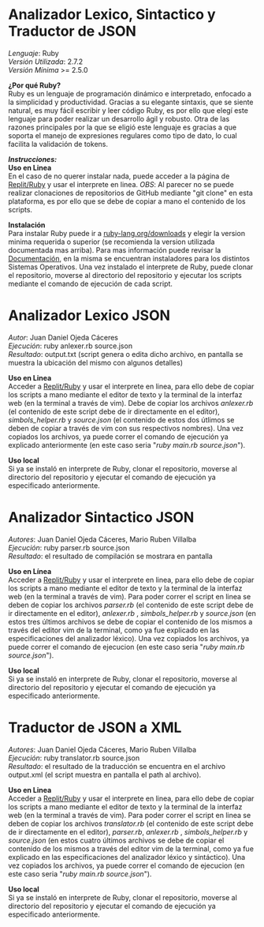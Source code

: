 # Analizador Lexico, Sintactico y Traductor de JSON
_Lenguaje_: Ruby<br/>
_Versión Utilizada_: 2.7.2<br/>
_Versión Mínima_ >= 2.5.0<br/>

**¿Por qué Ruby?**<br/>
Ruby es un lenguaje de programación dinámico e interpretado, enfocado a la simplicidad y productividad. Gracias a su elegante sintaxis, que se siente natural, es muy fácil escribir y leer código Ruby, es por ello que elegí este lenguaje para poder realizar un desarrollo ágil y robusto. Otra de las razones principales por la que se eligió este lenguaje es gracias a que soporta el manejo de expresiones regulares como tipo de dato, lo cual facilita la validación de tokens.

_**Instrucciones:**_<br/>
**Uso en Linea**<br/>
En el caso de no querer instalar nada, puede acceder a la página de [Replit/Ruby](https://replit.com/languages/ruby) y usar el interprete en linea. _OBS_: Al parecer no se puede realizar clonaciones de repositorios de GitHub mediante "git clone" en esta plataforma, es por ello que se debe de copiar a mano el contenido de los scripts.

**Instalación**<br/>
Para instalar Ruby puede ir a [ruby-lang.org/downloads](https://www.ruby-lang.org/en/downloads/) y elegir la version minima requerida o superior (se recomienda la version utilizada documentada mas arriba). Para mas información puede revisar la [Documentación](https://www.ruby-lang.org/es/documentation/installation/), en la misma se encuentran instaladores para los distintos Sistemas Operativos. Una vez instalado el interprete de Ruby, puede clonar el repositorio, moverse al directorio del repositorio y ejecutar los scripts mediante el comando de ejecución de cada script.

# Analizador Lexico JSON
_Autor_: Juan Daniel Ojeda Cáceres<br/>
_Ejecución_: ruby anlexer.rb source.json<br/>
_Resultado_: output.txt (script genera o edita dicho archivo, en pantalla se muestra la ubicación del mismo con algunos detalles)

**Uso en Linea**<br/>
Acceder a [Replit/Ruby](https://replit.com/languages/ruby) y usar el interprete en linea, para ello debe de copiar los scripts a mano mediante el editor de texto y la terminal de la interfaz web (en la terminal a través de vim). Debe de copiar los archivos _anlexer.rb_ (el contenido de este script debe de ir directamente en el editor), *simbols_helper.rb* y _source.json_ (el contenido de estos dos útlimos se deben de copiar a través de vim con sus respectivos nombres). Una vez copiados los archivos, ya puede correr el comando de ejecución ya explicado anteriormente (en este caso seria "_ruby main.rb source.json_").

**Uso local**<br/>
Si ya se instaló en interprete de Ruby, clonar el repositorio, moverse al directorio del repositorio y ejecutar el comando de ejecución ya especificado anteriormente.

# Analizador Sintactico JSON
_Autores_: Juan Daniel Ojeda Cáceres, Mario Ruben Villalba<br/>
_Ejecución_: ruby parser.rb source.json<br/>
_Resultado_: el resultado de compilación se mostrara en pantalla

**Uso en Línea**<br/>
Acceder a [Replit/Ruby](https://replit.com/languages/ruby) y usar el interprete en linea, para ello debe de copiar los scripts a mano mediante el editor de texto y la terminal de la interfaz web (en la terminal a través de vim). Para poder correr el script en linea se deben de copiar los archivos _parser.rb_ (el contenido de este script debe de ir directamente en el editor), _anlexer.rb_ , *simbols_helper.rb* y _source.json_ (en estos tres últimos archivos se debe de copiar el contenido de los mismos a través del editor vim de la terminal, como ya fue explicado en las especificaciones del analizador léxico). Una vez copiados los archivos, ya puede correr el comando de ejecucion (en este caso seria "_ruby main.rb source.json_").

**Uso local**<br/>
Si ya se instaló en interprete de Ruby, clonar el repositorio, moverse al directorio del repositorio y ejecutar el comando de ejecución ya especificado anteriormente.

# Traductor de JSON a XML
_Autores_: Juan Daniel Ojeda Cáceres, Mario Ruben Villalba<br/>
_Ejecución_: ruby translator.rb source.json<br/>
_Resultado_: el resultado de la traducción se encuentra en el archivo output.xml (el script muestra en pantalla el path al archivo).

**Uso en Linea**<br/>
Acceder a [Replit/Ruby](https://replit.com/languages/ruby) y usar el interprete en linea, para ello debe de copiar los scripts a mano mediante el editor de texto y la terminal de la interfaz web (en la terminal a través de vim). Para poder correr el script en linea se deben de copiar los archivos _translator.rb_ (el contenido de este script debe de ir directamente en el editor), _parser.rb_, _anlexer.rb_ , *simbols_helper.rb* y _source.json_ (en estos cuatro últimos archivos se debe de copiar el contenido de los mismos a través del editor vim de la terminal, como ya fue explicado en las especificaciones del analizador léxico y sintáctico). Una vez copiados los archivos, ya puede correr el comando de ejecucion (en este caso seria "_ruby main.rb source.json_").

**Uso local**<br/>
Si ya se instaló en interprete de Ruby, clonar el repositorio, moverse al directorio del repositorio y ejecutar el comando de ejecución ya especificado anteriormente.